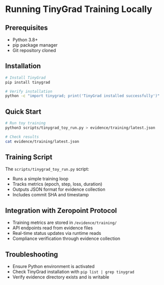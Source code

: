 # Running TinyGrad Training Locally

## Prerequisites
- Python 3.8+
- pip package manager
- Git repository cloned

## Installation
```bash
# Install TinyGrad
pip install tinygrad

# Verify installation
python -c "import tinygrad; print('TinyGrad installed successfully')"
```

## Quick Start
```bash
# Run toy training
python3 scripts/tinygrad_toy_run.py > evidence/training/latest.json

# Check results
cat evidence/training/latest.json
```

## Training Script
The `scripts/tinygrad_toy_run.py` script:
- Runs a simple training loop
- Tracks metrics (epoch, step, loss, duration)
- Outputs JSON format for evidence collection
- Includes commit SHA and timestamp

## Integration with Zeropoint Protocol
- Training metrics are stored in `/evidence/training/`
- API endpoints read from evidence files
- Real-time status updates via runtime reads
- Compliance verification through evidence collection

## Troubleshooting
- Ensure Python environment is activated
- Check TinyGrad installation with `pip list | grep tinygrad`
- Verify evidence directory exists and is writable
